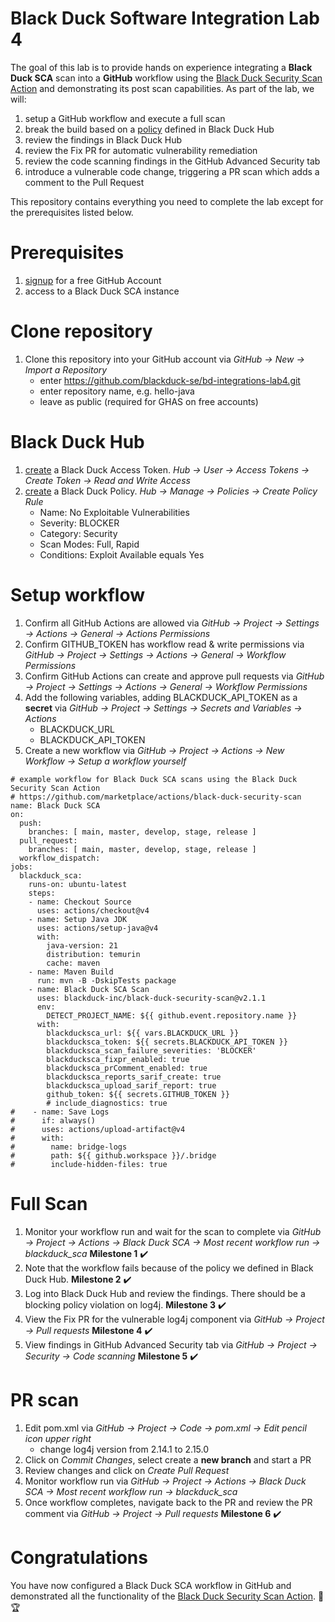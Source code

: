 # Black Duck Software Integration Lab 4

The goal of this lab is to provide hands on experience integrating a **Black Duck SCA** scan into a **GitHub** workflow using the [Black Duck Security Scan Action](https://github.com/marketplace/actions/black-duck-security-scan) and demonstrating its post scan capabilities. As part of the lab, we will:
1. setup a GitHub workflow and execute a full scan
2. break the build based on a [policy](https://documentation.blackduck.com/bundle/bd-hub/page/Policies/Overview.html) defined in Black Duck Hub
3. review the findings in Black Duck Hub
4. review the Fix PR for automatic vulnerability remediation
5. review the code scanning findings in the GitHub Advanced Security tab
6. introduce a vulnerable code change, triggering a PR scan which adds a comment to the Pull Request

This repository contains everything you need to complete the lab except for the prerequisites listed below.

# Prerequisites

1. [signup](https://github.com/signup) for a free GitHub Account
2. access to a Black Duck SCA instance

# Clone repository

1. Clone this repository into your GitHub account via _GitHub → New → Import a Repository_
   - enter https://github.com/blackduck-se/bd-integrations-lab4.git
   - enter repository name, e.g. hello-java
   - leave as public (required for GHAS on free accounts)

# Black Duck Hub

1. [create](https://documentation.blackduck.com/bundle/bd-hub/page/UsersAndGroups/MyAccessTokens.html) a Black Duck Access Token. _Hub → User → Access Tokens → Create Token → Read and Write Access_
2. [create](https://documentation.blackduck.com/bundle/bd-hub/page/Policies/Overview.html) a Black Duck Policy. _Hub → Manage → Policies → Create Policy Rule_
   - Name: No Exploitable Vulnerabilities
   - Severity: BLOCKER
   - Category: Security
   - Scan Modes: Full, Rapid
   - Conditions: Exploit Available equals Yes

# Setup workflow

1. Confirm all GitHub Actions are allowed via _GitHub → Project → Settings → Actions → General → Actions Permissions_
2. Confirm GITHUB_TOKEN has workflow read & write permissions via _GitHub → Project → Settings → Actions → General → Workflow Permissions_
3. Confirm GitHub Actions can create and approve pull requests via _GitHub → Project → Settings → Actions → General → Workflow Permissions_
4. Add the following variables, adding BLACKDUCK_API_TOKEN as a **secret** via _GitHub → Project → Settings → Secrets and Variables → Actions_
   - BLACKDUCK_URL
   - BLACKDUCK_API_TOKEN
5. Create a new workflow via _GitHub → Project → Actions → New Workflow → Setup a workflow yourself_

```
# example workflow for Black Duck SCA scans using the Black Duck Security Scan Action
# https://github.com/marketplace/actions/black-duck-security-scan
name: Black Duck SCA
on:
  push:
    branches: [ main, master, develop, stage, release ]
  pull_request:
    branches: [ main, master, develop, stage, release ]
  workflow_dispatch:
jobs:
  blackduck_sca:
    runs-on: ubuntu-latest
    steps:
    - name: Checkout Source
      uses: actions/checkout@v4
    - name: Setup Java JDK
      uses: actions/setup-java@v4
      with:
        java-version: 21
        distribution: temurin
        cache: maven
    - name: Maven Build
      run: mvn -B -DskipTests package
    - name: Black Duck SCA Scan
      uses: blackduck-inc/black-duck-security-scan@v2.1.1
      env:
        DETECT_PROJECT_NAME: ${{ github.event.repository.name }}
      with:
        blackducksca_url: ${{ vars.BLACKDUCK_URL }}
        blackducksca_token: ${{ secrets.BLACKDUCK_API_TOKEN }}
        blackducksca_scan_failure_severities: 'BLOCKER'
        blackducksca_fixpr_enabled: true
        blackducksca_prComment_enabled: true
        blackducksca_reports_sarif_create: true
        blackducksca_upload_sarif_report: true
        github_token: ${{ secrets.GITHUB_TOKEN }}
        # include_diagnostics: true
#    - name: Save Logs
#      if: always()
#      uses: actions/upload-artifact@v4
#      with:
#        name: bridge-logs
#        path: ${{ github.workspace }}/.bridge
#        include-hidden-files: true
```

# Full Scan

1. Monitor your workflow run and wait for the scan to complete via _GitHub → Project → Actions → Black Duck SCA → Most recent workflow run → blackduck_sca_ **Milestone 1** :heavy_check_mark:
2. Note that the workflow fails because of the policy we defined in Black Duck Hub. **Milestone 2** :heavy_check_mark:
3. Log into Black Duck Hub and review the findings. There should be a blocking policy violation on log4j. **Milestone 3** :heavy_check_mark:
4. View the Fix PR for the vulnerable log4j component via _GitHub → Project → Pull requests_ **Milestone 4** :heavy_check_mark:
5. View findings in GitHub Advanced Security tab via _GitHub → Project → Security → Code scanning_ **Milestone 5** :heavy_check_mark:

# PR scan

1. Edit pom.xml via _GitHub → Project → Code → pom.xml → Edit pencil icon upper right_
   - change log4j version from 2.14.1 to 2.15.0
2. Click on _Commit Changes_, select create a **new branch** and start a PR
3. Review changes and click on _Create Pull Request_
4. Monitor workflow run via _GitHub → Project → Actions → Black Duck SCA → Most recent workflow run → blackduck_sca_
5. Once workflow completes, navigate back to the PR and review the PR comment via _GitHub → Project → Pull requests_ **Milestone 6** :heavy_check_mark:

# Congratulations

You have now configured a Black Duck SCA workflow in GitHub and demonstrated all the functionality of the [Black Duck Security Scan Action](https://github.com/marketplace/actions/black-duck-security-scan). :clap: :trophy:
